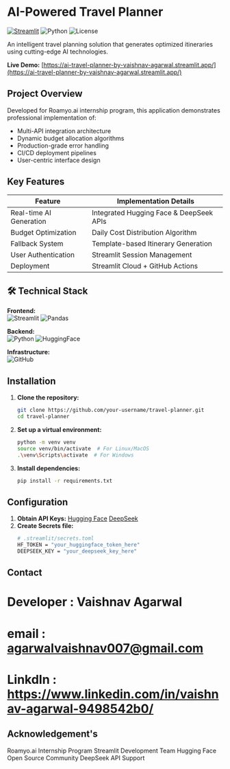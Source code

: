 #  AI-Powered Travel Planner

[![Streamlit](https://static.streamlit.io/badges/streamlit_badge_black_white.svg)](https://ai-travel-planner-by-vaishnav-agarwal.streamlit.app/)
![Python](https://img.shields.io/badge/Python-3.10%2B-blue)
![License](https://img.shields.io/badge/License-MIT-green)

An intelligent travel planning solution that generates optimized itineraries using cutting-edge AI technologies.

**Live Demo:** [https://ai-travel-planner-by-vaishnav-agarwal.streamlit.app/](https://ai-travel-planner-by-vaishnav-agarwal.streamlit.app/)

##  Project Overview

Developed for Roamyo.ai internship program, this application demonstrates professional implementation of:

- Multi-API integration architecture
- Dynamic budget allocation algorithms
- Production-grade error handling
- CI/CD deployment pipelines
- User-centric interface design

##  Key Features

| Feature                      | Implementation Details                     |
|------------------------------|--------------------------------------------|
| Real-time AI Generation      | Integrated Hugging Face & DeepSeek APIs    |
| Budget Optimization          | Daily Cost Distribution Algorithm         |
| Fallback System              | Template-based Itinerary Generation        |
| User Authentication          | Streamlit Session Management              |
| Deployment                   | Streamlit Cloud + GitHub Actions          |

## 🛠️ Technical Stack

**Frontend:**  
![Streamlit](https://img.shields.io/badge/Streamlit-FF4B4B?logo=streamlit&logoColor=white)
![Pandas](https://img.shields.io/badge/Pandas-150458?logo=pandas&logoColor=white)

**Backend:**  
![Python](https://img.shields.io/badge/Python-3776AB?logo=python&logoColor=white)
![HuggingFace](https://img.shields.io/badge/HuggingFace-FFD21E?logo=huggingface&logoColor=black)

**Infrastructure:**  
![GitHub](https://img.shields.io/badge/GitHub-181717?logo=github&logoColor=white)

##  Installation

1. **Clone the repository:**
   ```bash
   git clone https://github.com/your-username/travel-planner.git
   cd travel-planner
   ```
2. **Set up a virtual environment:**
    ```bash
    python -m venv venv
    source venv/bin/activate  # For Linux/MacOS
    .\venv\Scripts\activate  # For Windows
    ```
3. **Install dependencies:**
    ```bash
    pip install -r requirements.txt
     ```
## Configuration
1. **Obtain API Keys:**
   [Hugging Face](https://huggingface.co/settings/tokens)
   [DeepSeek](https://platform.deepseek.com/usage)
2. **Create Secrets file:**
    ```bash
   # .streamlit/secrets.toml
    HF_TOKEN = "your_huggingface_token_here"
    DEEPSEEK_KEY = "your_deepseek_key_here"
   ```
## Contact
 # Developer : Vaishnav Agarwal
 # email : agarwalvaishnav007@gmail.com
 # LinkdIn : https://www.linkedin.com/in/vaishnav-agarwal-9498542b0/

## Acknowledgement's
Roamyo.ai Internship Program
Streamlit Development Team
Hugging Face Open Source Community
DeepSeek API Support  
